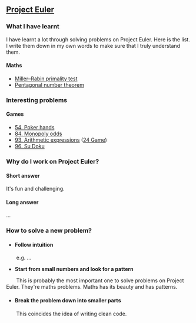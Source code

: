 ## [Project Euler](https://projecteuler.net/about)

### What I have learnt
I have learnt a lot through solving problems on Project Euler. Here is the list. I write them down in my own words to make sure that I truly understand them. 

#### Maths
- [Miller–Rabin primality test](/58.%20Miller–Rabin%20primality%20test.md)
- [Pentagonal number theorem](/78.%20Pentagonal%20number%20theorem.md)

### Interesting problems
#### Games
- [54. Poker hands](./54.%20Poker%20hands.md)
- [84. Monopoly odds](./84.%20Monopoly%20odds.md)
- [93. Arithmetic expressions](./93.%20Arithmetic%20expressions.md) ([24 Game](https://en.wikipedia.org/wiki/24_Game#24®_Game))
- [96. Su Doku](./96.%20Su%20Doku.md)


### Why do I work on Project Euler? 

#### Short answer
It's fun and challenging. 

#### Long answer
...


### How to solve a new problem? 

- #### Follow intuition
&nbsp;&nbsp;&nbsp;&nbsp;&nbsp;&nbsp; e.g. ...

- **Start from small numbers and look for a pattern**

&nbsp;&nbsp;&nbsp;&nbsp;&nbsp;&nbsp; This is probably the most important one to solve problems on Project Euler. They're maths problems. Maths has its beauty and has patterns.

- #### Break the problem down into smaller parts 
&nbsp;&nbsp;&nbsp;&nbsp;&nbsp;&nbsp; This coincides the idea of writing clean code.
